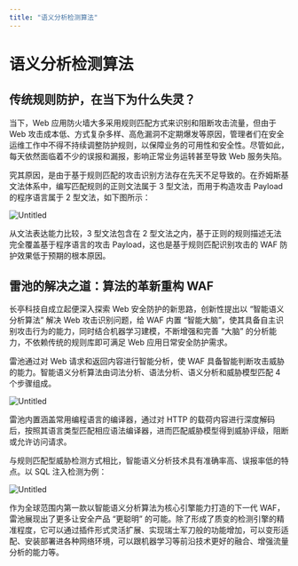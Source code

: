 ```yaml
---
title: "语义分析检测算法"
---
```


# 语义分析检测算法

## 传统规则防护，在当下为什么失灵？

当下，Web 应用防火墙大多采用规则匹配方式来识别和阻断攻击流量，但由于 Web 攻击成本低、方式复杂多样、高危漏洞不定期爆发等原因，管理者们在安全运维工作中不得不持续调整防护规则，以保障业务的可用性和安全性。尽管如此，每天依然面临着不少的误报和漏报，影响正常业务运转甚至导致 Web 服务失陷。

究其原因，是由于基于规则匹配的攻击识别方法存在先天不足导致的。在乔姆斯基文法体系中，编写匹配规则的正则文法属于 3 型文法，而用于构造攻击 Payload 的程序语言属于 2 型文法，如下图所示：

![Untitled](/images/docs/Untitled10.svg)

从文法表达能力比较，3 型文法包含在 2 型文法之内，基于正则的规则描述无法完全覆盖基于程序语言的攻击 Payload，这也是基于规则匹配识别攻击的 WAF 防护效果低于预期的根本原因。

## 雷池的解决之道：算法的革新重构 WAF

长亭科技自成立起便深入探索 Web 安全防护的新思路，创新性提出以 “智能语义分析算法” 解决 Web 攻击识别问题，给 WAF 内置 “智能大脑”，使其具备自主识别攻击行为的能力，同时结合机器学习建模，不断增强和完善 “大脑” 的分析能力，不依赖传统的规则库即可满足 Web 应用日常安全防护需求。

雷池通过对 Web 请求和返回内容进行智能分析，使 WAF 具备智能判断攻击威胁的能力。智能语义分析算法由词法分析、语法分析、语义分析和威胁模型匹配 4 个步骤组成。

![Untitled](/images/docs/Untitled11.svg)

雷池内置涵盖常用编程语言的编译器，通过对 HTTP 的载荷内容进行深度解码后，按照其语言类型匹配相应语法编译器，进而匹配威胁模型得到威胁评级，阻断或允许访问请求。

与规则匹配型威胁检测方式相比，智能语义分析技术具有准确率高、误报率低的特点。以 SQL 注入检测为例：

![Untitled](/images/docs/Untitled12.svg)

作为全球范围内第一款以智能语义分析算法为核心引擎能力打造的下一代 WAF，雷池展现出了更多让安全产品 “更聪明” 的可能。除了形成了质变的检测引擎的精准程度，它可以通过插件形式灵活扩展、实现瑞士军刀般的功能增加，可以变形适配、安装部署进各种网络环境，可以跟机器学习等前沿技术更好的融合、增强流量分析的能力等。
